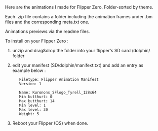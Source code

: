 Here are the animations I made for Flipper Zero. Folder-sorted by theme.

Each .zip file contains a folder including the animation frames under .bm files and the corresponding meta.txt one.

Animations previews via the readme files.

To install on your Flipper Zero :

1. unzip and drag&drop the folder into your flipper's SD card /dolphin/ folder
    
2. edit your manifest (SD/dolphin/manifext.txt) and add an entry as example below :

          Filetype: Flipper Animation Manifest
          Version: 1

          Name: Kuronons_SFlogo_Tyrell_128x64
          Min butthurt: 0
          Max butthurt: 14
          Min level: 1
          Max level: 30
          Weight: 5
    
3. Reboot your Flipper (OS) when done.  
